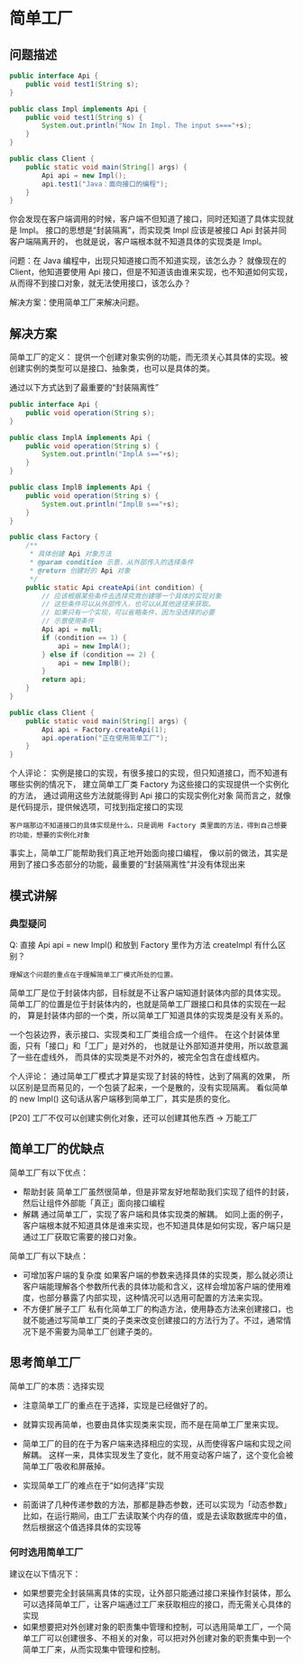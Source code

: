 # 简单工厂

## 问题描述

```java
public interface Api {
    public void test1(String s);
}

public class Impl implements Api {
    public void test1(String s) {
        System.out.println("Now In Impl. The input s==="+s);
    }
}

public class Client {
    public static void main(String[] args) {
        Api api = new Impl();
        api.test1("Java：面向接口的编程");
    }
}
```

你会发现在客户端调用的时候，客户端不但知道了接口，同时还知道了具体实现就是 Impl。
接口的思想是“封装隔离”，而实现类 Impl 应该是被接口 Api 封装并同客户端隔离开的，
也就是说，客户端根本就不知道具体的实现类是 Impl。

问题：在 Java 编程中，出现只知道接口而不知道实现，该怎么办？
就像现在的 Client，他知道要使用 Api 接口，但是不知道该由谁来实现，也不知道如何实现，
从而得不到接口对象，就无法使用接口，该怎么办？

解决方案：使用简单工厂来解决问题。

## 解决方案

简单工厂的定义：
    提供一个创建对象实例的功能，而无须关心其具体的实现。被创建实例的类型可以是接口、抽象类，也可以是具体的类。

通过以下方式达到了最重要的“封装隔离性”

```java
public interface Api {
    public void operation(String s);
}

public class ImplA implements Api {
    public void operation(String s) {
        System.out.println("ImplA s=="+s);
    }
}

public class ImplB implements Api {
    public void operation(String s) {
        System.out.println("ImplB s=="+s);
    }
}

public class Factory {
    /**
     * 具体创建 Api 对象方法
     * @param condition 示意，从外部传入的选择条件
     * @return 创建好的 Api 对象
     */
    public static Api createApi(int condition) {
        // 应该根据某些条件去选择究竟创建哪一个具体的实现对象
        // 这些条件可以从外部传入，也可以从其他途径来获取。
        // 如果只有一个实现，可以省略条件，因为没选择的必要
        // 示意使用条件
        Api api = null;
        if (condition == 1) {
            api = new ImplA();
        } else if (condition == 2) {
            api = new ImplB();
        }
        return api;
    }
}

public class Client {
    public static void main(String[] args) {
        Api api = Factory.createApi(1);
        api.operation("正在使用简单工厂");
    }
}
```

个人评论：
    实例是接口的实现，有很多接口的实现，但只知道接口，而不知道有哪些实例的情况下，
    建立简单工厂类 Factory 为这些接口的实现提供一个实例化的方法，
    通过调用这些方法就能得到 Api 接口的实现实例化对象
    简而言之，就像是代码提示，提供候选项，可找到指定接口的实现

    客户端那边不知道接口的具体实现是什么，只是调用 Factory 类里面的方法，得到自己想要的功能，想要的实例化对象

事实上，简单工厂能帮助我们真正地开始面向接口编程，
像以前的做法，其实是用到了接口多态部分的功能，最重要的“封装隔离性”并没有体现出来

## 模式讲解

### 典型疑问

Q: 直接 Api api = new Impl() 和放到 Factory 里作为方法 createImpl 有什么区别？

    理解这个问题的重点在于理解简单工厂模式所处的位置。

简单工厂是位于封装体内部，目标就是不让客户端知道封装体内部的具体实现。
简单工厂的位置是位于封装体内的，也就是简单工厂跟接口和具体的实现在一起的，
算是封装体内部的一个类，所以简单工厂知道具体的实现类是没有关系的。

一个包装边界，表示接口、实现类和工厂类组合成一个组件。
在这个封装体里面，只有「接口」和「工厂」是对外的，
也就是让外部知道并使用，所以故意漏了一些在虚线外，
而具体的实现类是不对外的，被完全包含在虚线框内。

个人评论：
    通过简单工厂模式才算是实现了封装的特性，达到了隔离的效果，
    所以区别是显而易见的，一个包装了起来，一个是散的，没有实现隔离。
    看似简单的 new Impl() 这句话从客户端移到简单工厂，其实是质的变化。

[P20] 工厂不仅可以创建实例化对象，还可以创建其他东西 -> 万能工厂

## 简单工厂的优缺点

简单工厂有以下优点：

- 帮助封装
    简单工厂虽然很简单，但是非常友好地帮助我们实现了组件的封装，然后让组件外部能「真正」面向接口编程
- 解耦
    通过简单工厂，实现了客户端和具体实现类的解耦。
    如同上面的例子，客户端根本就不知道具体是谁来实现，也不知道具体是如何实现，客户端只是通过工厂获取它需要的接口对象。

简单工厂有以下缺点：

- 可增加客户端的复杂度
    如果客户端的参数来选择具体的实现类，那么就必须让客户端能理解各个参数所代表的具体功能和含义，这样会增加客户端的使用难度，也部分暴露了内部实现，这种情况可以选用可配置的方法来实现。
- 不方便扩展子工厂
    私有化简单工厂的构造方法，使用静态方法来创建接口，也就不能通过写简单工厂类的子类来改变创建接口的方法行为了。不过，通常情况下是不需要为简单工厂创建子类的。

## 思考简单工厂

简单工厂的本质：选择实现

- 注意简单工厂的重点在于选择，实现是已经做好了的。
- 就算实现再简单，也要由具体实现类来实现，而不是在简单工厂里来实现。
- 简单工厂的目的在于为客户端来选择相应的实现，从而使得客户端和实现之间解耦。
    这样一来，具体实现发生了变化，就不用变动客户端了，这个变化会被简单工厂吸收和屏蔽掉。

- 实现简单工厂的难点在于“如何选择”实现
- 前面讲了几种传递参数的方法，那都是静态参数，还可以实现为「动态参数」
    比如，在运行期间，由工厂去读取某个内存的值，或是去读取数据库中的值，然后根据这个值选择具体的实现等

### 何时选用简单工厂

建议在以下情况下：

- 如果想要完全封装隔离具体的实现，让外部只能通过接口来操作封装体，那么可以选择简单工厂，让客户端通过工厂来获取相应的接口，而无需关心具体的实现
- 如果想要把对外创建对象的职责集中管理和控制，可以选用简单工厂，一个简单工厂可以创建很多、不相关的对象，可以把对外创建对象的职责集中到一个简单工厂来，从而实现集中管理和控制。


